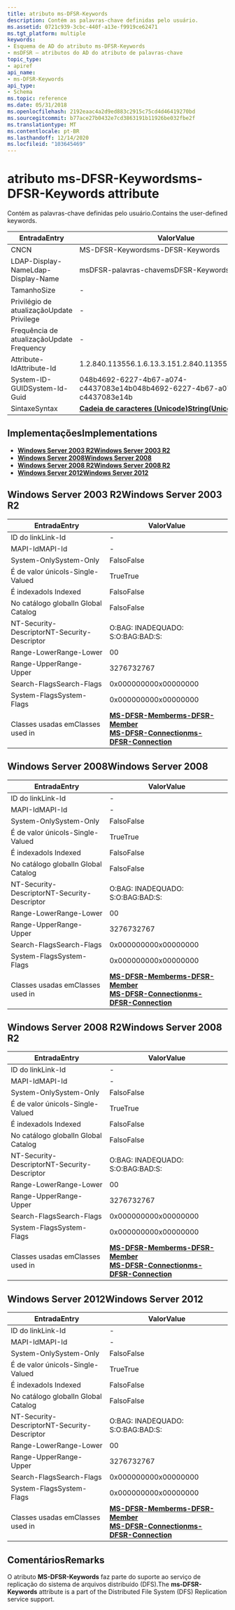 ```yaml
---
title: atributo ms-DFSR-Keywords
description: Contém as palavras-chave definidas pelo usuário.
ms.assetid: 0721c939-3cbc-440f-a13e-f9919ce62471
ms.tgt_platform: multiple
keywords:
- Esquema de AD do atributo ms-DFSR-Keywords
- msDFSR – atributos do AD do atributo de palavras-chave
topic_type:
- apiref
api_name:
- ms-DFSR-Keywords
api_type:
- Schema
ms.topic: reference
ms.date: 05/31/2018
ms.openlocfilehash: 2192eaac4a2d9ed883c2915c75cd4d46419270bd
ms.sourcegitcommit: b77ace27b0432e7cd3863191b11926be032fbe2f
ms.translationtype: MT
ms.contentlocale: pt-BR
ms.lasthandoff: 12/14/2020
ms.locfileid: "103645469"
---
```

# <a name="ms-dfsr-keywords-attribute"></a><span data-ttu-id="c4112-105">atributo ms-DFSR-Keywords</span><span class="sxs-lookup"><span data-stu-id="c4112-105">ms-DFSR-Keywords attribute</span></span>

<span data-ttu-id="c4112-106">Contém as palavras-chave definidas pelo usuário.</span><span class="sxs-lookup"><span data-stu-id="c4112-106">Contains the user-defined keywords.</span></span>



| <span data-ttu-id="c4112-107">Entrada</span><span class="sxs-lookup"><span data-stu-id="c4112-107">Entry</span></span> | <span data-ttu-id="c4112-108">Valor</span><span class="sxs-lookup"><span data-stu-id="c4112-108">Value</span></span> |
|-------------------|---------------------------------------------|
| <span data-ttu-id="c4112-109">CN</span><span class="sxs-lookup"><span data-stu-id="c4112-109">CN</span></span>                | <span data-ttu-id="c4112-110">MS-DFSR-Keywords</span><span class="sxs-lookup"><span data-stu-id="c4112-110">ms-DFSR-Keywords</span></span>                            |
| <span data-ttu-id="c4112-111">LDAP-Display-Name</span><span class="sxs-lookup"><span data-stu-id="c4112-111">Ldap-Display-Name</span></span> | <span data-ttu-id="c4112-112">msDFSR-palavras-chave</span><span class="sxs-lookup"><span data-stu-id="c4112-112">msDFSR-Keywords</span></span>                             |
| <span data-ttu-id="c4112-113">Tamanho</span><span class="sxs-lookup"><span data-stu-id="c4112-113">Size</span></span>              | \-                                          |
| <span data-ttu-id="c4112-114">Privilégio de atualização</span><span class="sxs-lookup"><span data-stu-id="c4112-114">Update Privilege</span></span>  | \-                                          |
| <span data-ttu-id="c4112-115">Frequência de atualização</span><span class="sxs-lookup"><span data-stu-id="c4112-115">Update Frequency</span></span>  | \-                                          |
| <span data-ttu-id="c4112-116">Attribute-Id</span><span class="sxs-lookup"><span data-stu-id="c4112-116">Attribute-Id</span></span>      | <span data-ttu-id="c4112-117">1.2.840.113556.1.6.13.3.15</span><span class="sxs-lookup"><span data-stu-id="c4112-117">1.2.840.113556.1.6.13.3.15</span></span>                  |
| <span data-ttu-id="c4112-118">System-ID-GUID</span><span class="sxs-lookup"><span data-stu-id="c4112-118">System-Id-Guid</span></span>    | <span data-ttu-id="c4112-119">048b4692-6227-4b67-a074-c4437083e14b</span><span class="sxs-lookup"><span data-stu-id="c4112-119">048b4692-6227-4b67-a074-c4437083e14b</span></span>        |
| <span data-ttu-id="c4112-120">Sintaxe</span><span class="sxs-lookup"><span data-stu-id="c4112-120">Syntax</span></span>            | [<span data-ttu-id="c4112-121">**Cadeia de caracteres (Unicode)**</span><span class="sxs-lookup"><span data-stu-id="c4112-121">**String(Unicode)**</span></span>](s-string-unicode.md) |



## <a name="implementations"></a><span data-ttu-id="c4112-122">Implementações</span><span class="sxs-lookup"><span data-stu-id="c4112-122">Implementations</span></span>

-   [<span data-ttu-id="c4112-123">**Windows Server 2003 R2**</span><span class="sxs-lookup"><span data-stu-id="c4112-123">**Windows Server 2003 R2**</span></span>](#windows-server-2003-r2)
-   [<span data-ttu-id="c4112-124">**Windows Server 2008**</span><span class="sxs-lookup"><span data-stu-id="c4112-124">**Windows Server 2008**</span></span>](#windows-server-2008)
-   [<span data-ttu-id="c4112-125">**Windows Server 2008 R2**</span><span class="sxs-lookup"><span data-stu-id="c4112-125">**Windows Server 2008 R2**</span></span>](#windows-server-2008-r2)
-   [<span data-ttu-id="c4112-126">**Windows Server 2012**</span><span class="sxs-lookup"><span data-stu-id="c4112-126">**Windows Server 2012**</span></span>](#windows-server-2012)

## <a name="windows-server-2003-r2"></a><span data-ttu-id="c4112-127">Windows Server 2003 R2</span><span class="sxs-lookup"><span data-stu-id="c4112-127">Windows Server 2003 R2</span></span>



| <span data-ttu-id="c4112-128">Entrada</span><span class="sxs-lookup"><span data-stu-id="c4112-128">Entry</span></span> | <span data-ttu-id="c4112-129">Valor</span><span class="sxs-lookup"><span data-stu-id="c4112-129">Value</span></span> |
|------------------------|-------------------------------------------------------------------------------------------------------------------|
| <span data-ttu-id="c4112-130">ID do link</span><span class="sxs-lookup"><span data-stu-id="c4112-130">Link-Id</span></span>                | \-                                                                                                                |
| <span data-ttu-id="c4112-131">MAPI-Id</span><span class="sxs-lookup"><span data-stu-id="c4112-131">MAPI-Id</span></span>                | \-                                                                                                                |
| <span data-ttu-id="c4112-132">System-Only</span><span class="sxs-lookup"><span data-stu-id="c4112-132">System-Only</span></span>            | <span data-ttu-id="c4112-133">Falso</span><span class="sxs-lookup"><span data-stu-id="c4112-133">False</span></span>                                                                                                             |
| <span data-ttu-id="c4112-134">É de valor único</span><span class="sxs-lookup"><span data-stu-id="c4112-134">Is-Single-Valued</span></span>       | <span data-ttu-id="c4112-135">True</span><span class="sxs-lookup"><span data-stu-id="c4112-135">True</span></span>                                                                                                              |
| <span data-ttu-id="c4112-136">É indexado</span><span class="sxs-lookup"><span data-stu-id="c4112-136">Is Indexed</span></span>             | <span data-ttu-id="c4112-137">Falso</span><span class="sxs-lookup"><span data-stu-id="c4112-137">False</span></span>                                                                                                             |
| <span data-ttu-id="c4112-138">No catálogo global</span><span class="sxs-lookup"><span data-stu-id="c4112-138">In Global Catalog</span></span>      | <span data-ttu-id="c4112-139">Falso</span><span class="sxs-lookup"><span data-stu-id="c4112-139">False</span></span>                                                                                                             |
| <span data-ttu-id="c4112-140">NT-Security-Descriptor</span><span class="sxs-lookup"><span data-stu-id="c4112-140">NT-Security-Descriptor</span></span> | <span data-ttu-id="c4112-141">O:BAG: INADEQUADO: S:</span><span class="sxs-lookup"><span data-stu-id="c4112-141">O:BAG:BAD:S:</span></span>                                                                                                      |
| <span data-ttu-id="c4112-142">Range-Lower</span><span class="sxs-lookup"><span data-stu-id="c4112-142">Range-Lower</span></span>            | <span data-ttu-id="c4112-143">0</span><span class="sxs-lookup"><span data-stu-id="c4112-143">0</span></span>                                                                                                                 |
| <span data-ttu-id="c4112-144">Range-Upper</span><span class="sxs-lookup"><span data-stu-id="c4112-144">Range-Upper</span></span>            | <span data-ttu-id="c4112-145">32767</span><span class="sxs-lookup"><span data-stu-id="c4112-145">32767</span></span>                                                                                                             |
| <span data-ttu-id="c4112-146">Search-Flags</span><span class="sxs-lookup"><span data-stu-id="c4112-146">Search-Flags</span></span>           | <span data-ttu-id="c4112-147">0x00000000</span><span class="sxs-lookup"><span data-stu-id="c4112-147">0x00000000</span></span>                                                                                                        |
| <span data-ttu-id="c4112-148">System-Flags</span><span class="sxs-lookup"><span data-stu-id="c4112-148">System-Flags</span></span>           | <span data-ttu-id="c4112-149">0x00000000</span><span class="sxs-lookup"><span data-stu-id="c4112-149">0x00000000</span></span>                                                                                                        |
| <span data-ttu-id="c4112-150">Classes usadas em</span><span class="sxs-lookup"><span data-stu-id="c4112-150">Classes used in</span></span>        | [<span data-ttu-id="c4112-151">**MS-DFSR-Member**</span><span class="sxs-lookup"><span data-stu-id="c4112-151">**ms-DFSR-Member**</span></span>](c-msdfsr-member.md)<br/> [<span data-ttu-id="c4112-152">**MS-DFSR-Connection**</span><span class="sxs-lookup"><span data-stu-id="c4112-152">**ms-DFSR-Connection**</span></span>](c-msdfsr-connection.md)<br/> |



## <a name="windows-server-2008"></a><span data-ttu-id="c4112-153">Windows Server 2008</span><span class="sxs-lookup"><span data-stu-id="c4112-153">Windows Server 2008</span></span>



| <span data-ttu-id="c4112-154">Entrada</span><span class="sxs-lookup"><span data-stu-id="c4112-154">Entry</span></span> | <span data-ttu-id="c4112-155">Valor</span><span class="sxs-lookup"><span data-stu-id="c4112-155">Value</span></span> |
|------------------------|-------------------------------------------------------------------------------------------------------------------|
| <span data-ttu-id="c4112-156">ID do link</span><span class="sxs-lookup"><span data-stu-id="c4112-156">Link-Id</span></span>                | \-                                                                                                                |
| <span data-ttu-id="c4112-157">MAPI-Id</span><span class="sxs-lookup"><span data-stu-id="c4112-157">MAPI-Id</span></span>                | \-                                                                                                                |
| <span data-ttu-id="c4112-158">System-Only</span><span class="sxs-lookup"><span data-stu-id="c4112-158">System-Only</span></span>            | <span data-ttu-id="c4112-159">Falso</span><span class="sxs-lookup"><span data-stu-id="c4112-159">False</span></span>                                                                                                             |
| <span data-ttu-id="c4112-160">É de valor único</span><span class="sxs-lookup"><span data-stu-id="c4112-160">Is-Single-Valued</span></span>       | <span data-ttu-id="c4112-161">True</span><span class="sxs-lookup"><span data-stu-id="c4112-161">True</span></span>                                                                                                              |
| <span data-ttu-id="c4112-162">É indexado</span><span class="sxs-lookup"><span data-stu-id="c4112-162">Is Indexed</span></span>             | <span data-ttu-id="c4112-163">Falso</span><span class="sxs-lookup"><span data-stu-id="c4112-163">False</span></span>                                                                                                             |
| <span data-ttu-id="c4112-164">No catálogo global</span><span class="sxs-lookup"><span data-stu-id="c4112-164">In Global Catalog</span></span>      | <span data-ttu-id="c4112-165">Falso</span><span class="sxs-lookup"><span data-stu-id="c4112-165">False</span></span>                                                                                                             |
| <span data-ttu-id="c4112-166">NT-Security-Descriptor</span><span class="sxs-lookup"><span data-stu-id="c4112-166">NT-Security-Descriptor</span></span> | <span data-ttu-id="c4112-167">O:BAG: INADEQUADO: S:</span><span class="sxs-lookup"><span data-stu-id="c4112-167">O:BAG:BAD:S:</span></span>                                                                                                      |
| <span data-ttu-id="c4112-168">Range-Lower</span><span class="sxs-lookup"><span data-stu-id="c4112-168">Range-Lower</span></span>            | <span data-ttu-id="c4112-169">0</span><span class="sxs-lookup"><span data-stu-id="c4112-169">0</span></span>                                                                                                                 |
| <span data-ttu-id="c4112-170">Range-Upper</span><span class="sxs-lookup"><span data-stu-id="c4112-170">Range-Upper</span></span>            | <span data-ttu-id="c4112-171">32767</span><span class="sxs-lookup"><span data-stu-id="c4112-171">32767</span></span>                                                                                                             |
| <span data-ttu-id="c4112-172">Search-Flags</span><span class="sxs-lookup"><span data-stu-id="c4112-172">Search-Flags</span></span>           | <span data-ttu-id="c4112-173">0x00000000</span><span class="sxs-lookup"><span data-stu-id="c4112-173">0x00000000</span></span>                                                                                                        |
| <span data-ttu-id="c4112-174">System-Flags</span><span class="sxs-lookup"><span data-stu-id="c4112-174">System-Flags</span></span>           | <span data-ttu-id="c4112-175">0x00000000</span><span class="sxs-lookup"><span data-stu-id="c4112-175">0x00000000</span></span>                                                                                                        |
| <span data-ttu-id="c4112-176">Classes usadas em</span><span class="sxs-lookup"><span data-stu-id="c4112-176">Classes used in</span></span>        | [<span data-ttu-id="c4112-177">**MS-DFSR-Member**</span><span class="sxs-lookup"><span data-stu-id="c4112-177">**ms-DFSR-Member**</span></span>](c-msdfsr-member.md)<br/> [<span data-ttu-id="c4112-178">**MS-DFSR-Connection**</span><span class="sxs-lookup"><span data-stu-id="c4112-178">**ms-DFSR-Connection**</span></span>](c-msdfsr-connection.md)<br/> |



## <a name="windows-server-2008-r2"></a><span data-ttu-id="c4112-179">Windows Server 2008 R2</span><span class="sxs-lookup"><span data-stu-id="c4112-179">Windows Server 2008 R2</span></span>



| <span data-ttu-id="c4112-180">Entrada</span><span class="sxs-lookup"><span data-stu-id="c4112-180">Entry</span></span> | <span data-ttu-id="c4112-181">Valor</span><span class="sxs-lookup"><span data-stu-id="c4112-181">Value</span></span> |
|------------------------|-------------------------------------------------------------------------------------------------------------------|
| <span data-ttu-id="c4112-182">ID do link</span><span class="sxs-lookup"><span data-stu-id="c4112-182">Link-Id</span></span>                | \-                                                                                                                |
| <span data-ttu-id="c4112-183">MAPI-Id</span><span class="sxs-lookup"><span data-stu-id="c4112-183">MAPI-Id</span></span>                | \-                                                                                                                |
| <span data-ttu-id="c4112-184">System-Only</span><span class="sxs-lookup"><span data-stu-id="c4112-184">System-Only</span></span>            | <span data-ttu-id="c4112-185">Falso</span><span class="sxs-lookup"><span data-stu-id="c4112-185">False</span></span>                                                                                                             |
| <span data-ttu-id="c4112-186">É de valor único</span><span class="sxs-lookup"><span data-stu-id="c4112-186">Is-Single-Valued</span></span>       | <span data-ttu-id="c4112-187">True</span><span class="sxs-lookup"><span data-stu-id="c4112-187">True</span></span>                                                                                                              |
| <span data-ttu-id="c4112-188">É indexado</span><span class="sxs-lookup"><span data-stu-id="c4112-188">Is Indexed</span></span>             | <span data-ttu-id="c4112-189">Falso</span><span class="sxs-lookup"><span data-stu-id="c4112-189">False</span></span>                                                                                                             |
| <span data-ttu-id="c4112-190">No catálogo global</span><span class="sxs-lookup"><span data-stu-id="c4112-190">In Global Catalog</span></span>      | <span data-ttu-id="c4112-191">Falso</span><span class="sxs-lookup"><span data-stu-id="c4112-191">False</span></span>                                                                                                             |
| <span data-ttu-id="c4112-192">NT-Security-Descriptor</span><span class="sxs-lookup"><span data-stu-id="c4112-192">NT-Security-Descriptor</span></span> | <span data-ttu-id="c4112-193">O:BAG: INADEQUADO: S:</span><span class="sxs-lookup"><span data-stu-id="c4112-193">O:BAG:BAD:S:</span></span>                                                                                                      |
| <span data-ttu-id="c4112-194">Range-Lower</span><span class="sxs-lookup"><span data-stu-id="c4112-194">Range-Lower</span></span>            | <span data-ttu-id="c4112-195">0</span><span class="sxs-lookup"><span data-stu-id="c4112-195">0</span></span>                                                                                                                 |
| <span data-ttu-id="c4112-196">Range-Upper</span><span class="sxs-lookup"><span data-stu-id="c4112-196">Range-Upper</span></span>            | <span data-ttu-id="c4112-197">32767</span><span class="sxs-lookup"><span data-stu-id="c4112-197">32767</span></span>                                                                                                             |
| <span data-ttu-id="c4112-198">Search-Flags</span><span class="sxs-lookup"><span data-stu-id="c4112-198">Search-Flags</span></span>           | <span data-ttu-id="c4112-199">0x00000000</span><span class="sxs-lookup"><span data-stu-id="c4112-199">0x00000000</span></span>                                                                                                        |
| <span data-ttu-id="c4112-200">System-Flags</span><span class="sxs-lookup"><span data-stu-id="c4112-200">System-Flags</span></span>           | <span data-ttu-id="c4112-201">0x00000000</span><span class="sxs-lookup"><span data-stu-id="c4112-201">0x00000000</span></span>                                                                                                        |
| <span data-ttu-id="c4112-202">Classes usadas em</span><span class="sxs-lookup"><span data-stu-id="c4112-202">Classes used in</span></span>        | [<span data-ttu-id="c4112-203">**MS-DFSR-Member**</span><span class="sxs-lookup"><span data-stu-id="c4112-203">**ms-DFSR-Member**</span></span>](c-msdfsr-member.md)<br/> [<span data-ttu-id="c4112-204">**MS-DFSR-Connection**</span><span class="sxs-lookup"><span data-stu-id="c4112-204">**ms-DFSR-Connection**</span></span>](c-msdfsr-connection.md)<br/> |



## <a name="windows-server-2012"></a><span data-ttu-id="c4112-205">Windows Server 2012</span><span class="sxs-lookup"><span data-stu-id="c4112-205">Windows Server 2012</span></span>



| <span data-ttu-id="c4112-206">Entrada</span><span class="sxs-lookup"><span data-stu-id="c4112-206">Entry</span></span> | <span data-ttu-id="c4112-207">Valor</span><span class="sxs-lookup"><span data-stu-id="c4112-207">Value</span></span> |
|------------------------|-------------------------------------------------------------------------------------------------------------------|
| <span data-ttu-id="c4112-208">ID do link</span><span class="sxs-lookup"><span data-stu-id="c4112-208">Link-Id</span></span>                | \-                                                                                                                |
| <span data-ttu-id="c4112-209">MAPI-Id</span><span class="sxs-lookup"><span data-stu-id="c4112-209">MAPI-Id</span></span>                | \-                                                                                                                |
| <span data-ttu-id="c4112-210">System-Only</span><span class="sxs-lookup"><span data-stu-id="c4112-210">System-Only</span></span>            | <span data-ttu-id="c4112-211">Falso</span><span class="sxs-lookup"><span data-stu-id="c4112-211">False</span></span>                                                                                                             |
| <span data-ttu-id="c4112-212">É de valor único</span><span class="sxs-lookup"><span data-stu-id="c4112-212">Is-Single-Valued</span></span>       | <span data-ttu-id="c4112-213">True</span><span class="sxs-lookup"><span data-stu-id="c4112-213">True</span></span>                                                                                                              |
| <span data-ttu-id="c4112-214">É indexado</span><span class="sxs-lookup"><span data-stu-id="c4112-214">Is Indexed</span></span>             | <span data-ttu-id="c4112-215">Falso</span><span class="sxs-lookup"><span data-stu-id="c4112-215">False</span></span>                                                                                                             |
| <span data-ttu-id="c4112-216">No catálogo global</span><span class="sxs-lookup"><span data-stu-id="c4112-216">In Global Catalog</span></span>      | <span data-ttu-id="c4112-217">Falso</span><span class="sxs-lookup"><span data-stu-id="c4112-217">False</span></span>                                                                                                             |
| <span data-ttu-id="c4112-218">NT-Security-Descriptor</span><span class="sxs-lookup"><span data-stu-id="c4112-218">NT-Security-Descriptor</span></span> | <span data-ttu-id="c4112-219">O:BAG: INADEQUADO: S:</span><span class="sxs-lookup"><span data-stu-id="c4112-219">O:BAG:BAD:S:</span></span>                                                                                                      |
| <span data-ttu-id="c4112-220">Range-Lower</span><span class="sxs-lookup"><span data-stu-id="c4112-220">Range-Lower</span></span>            | <span data-ttu-id="c4112-221">0</span><span class="sxs-lookup"><span data-stu-id="c4112-221">0</span></span>                                                                                                                 |
| <span data-ttu-id="c4112-222">Range-Upper</span><span class="sxs-lookup"><span data-stu-id="c4112-222">Range-Upper</span></span>            | <span data-ttu-id="c4112-223">32767</span><span class="sxs-lookup"><span data-stu-id="c4112-223">32767</span></span>                                                                                                             |
| <span data-ttu-id="c4112-224">Search-Flags</span><span class="sxs-lookup"><span data-stu-id="c4112-224">Search-Flags</span></span>           | <span data-ttu-id="c4112-225">0x00000000</span><span class="sxs-lookup"><span data-stu-id="c4112-225">0x00000000</span></span>                                                                                                        |
| <span data-ttu-id="c4112-226">System-Flags</span><span class="sxs-lookup"><span data-stu-id="c4112-226">System-Flags</span></span>           | <span data-ttu-id="c4112-227">0x00000000</span><span class="sxs-lookup"><span data-stu-id="c4112-227">0x00000000</span></span>                                                                                                        |
| <span data-ttu-id="c4112-228">Classes usadas em</span><span class="sxs-lookup"><span data-stu-id="c4112-228">Classes used in</span></span>        | [<span data-ttu-id="c4112-229">**MS-DFSR-Member**</span><span class="sxs-lookup"><span data-stu-id="c4112-229">**ms-DFSR-Member**</span></span>](c-msdfsr-member.md)<br/> [<span data-ttu-id="c4112-230">**MS-DFSR-Connection**</span><span class="sxs-lookup"><span data-stu-id="c4112-230">**ms-DFSR-Connection**</span></span>](c-msdfsr-connection.md)<br/> |



## <a name="remarks"></a><span data-ttu-id="c4112-231">Comentários</span><span class="sxs-lookup"><span data-stu-id="c4112-231">Remarks</span></span>

<span data-ttu-id="c4112-232">O atributo **MS-DFSR-Keywords** faz parte do suporte ao serviço de replicação do sistema de arquivos distribuído (DFS).</span><span class="sxs-lookup"><span data-stu-id="c4112-232">The **ms-DFSR-Keywords** attribute is a part of the Distributed File System (DFS) Replication service support.</span></span>

 

 





